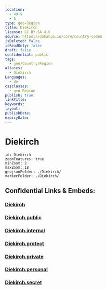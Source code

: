 ```yaml
---
location:
  - 49.9
  - 6
type: geo-Region
title: Diekirch
license: CC BY-SA 4.0
source: https://datahub.io/core/country-codes
isDeleted: false
isReadOnly: false
draft: false
confidential: public
tags:
  - geo/Country/Region
aliases:
  - Diekirch
Languages:
  - de
cssclasses:
  - geo-Region
publish: true
linkTitle:
keywords:
layout:
publishDate:
expiryDate:
---
```


# Diekirch

```leaflet
id: Diekirch
zoomFeatures: true 
minZoom: 2 
maxZoom: 18
geojsonFolder: ./Diekirch/
markerFolder: ./Diekirch/
```


## Confidential Links & Embeds: 

### [Diekirch](/_Standards/Earth/Continent/Europe/Europe~West/Luxembourg/Districts~Luxembourg/Diekirch.md) 

### [Diekirch.public](/_public/Earth/Continent/Europe/Europe~West/Luxembourg/Districts~Luxembourg/Diekirch.public.md) 

### [Diekirch.internal](/_internal/Earth/Continent/Europe/Europe~West/Luxembourg/Districts~Luxembourg/Diekirch.internal.md) 

### [Diekirch.protect](/_protect/Earth/Continent/Europe/Europe~West/Luxembourg/Districts~Luxembourg/Diekirch.protect.md) 

### [Diekirch.private](/_private/Earth/Continent/Europe/Europe~West/Luxembourg/Districts~Luxembourg/Diekirch.private.md) 

### [Diekirch.personal](/_personal/Earth/Continent/Europe/Europe~West/Luxembourg/Districts~Luxembourg/Diekirch.personal.md) 

### [Diekirch.secret](/_secret/Earth/Continent/Europe/Europe~West/Luxembourg/Districts~Luxembourg/Diekirch.secret.md)


